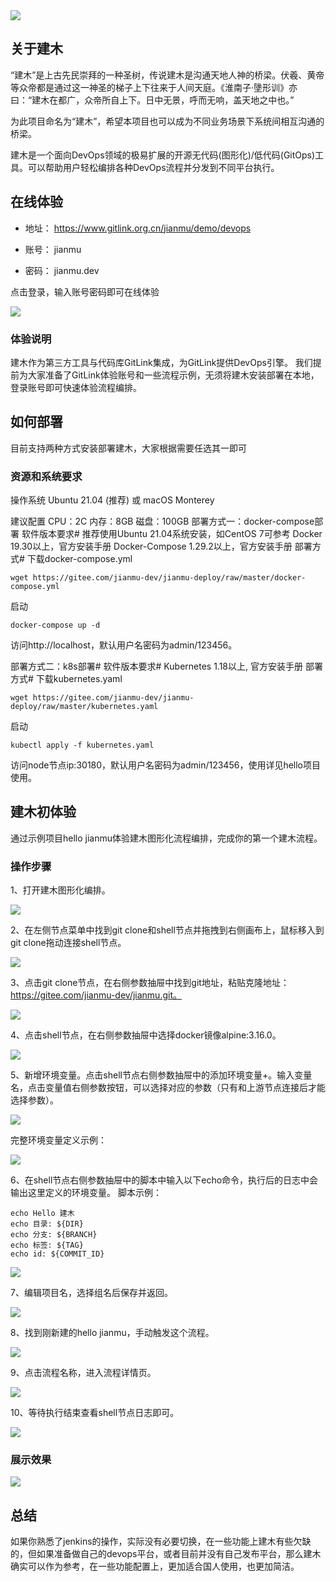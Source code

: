 <img src="/assets/image/240913-再见Jenkins,一款更适合国人的自动化部署工具，贼带劲-1.png" style="max-width: 70%; height: auto;">
<small></small>

## 关于建木

“建木”是上古先民崇拜的一种圣树，传说建木是沟通天地人神的桥梁。伏羲、黄帝等众帝都是通过这一神圣的梯子上下往来于人间天庭。《淮南子·墬形训》亦曰：“建木在都广，众帝所自上下。日中无景，呼而无响，盖天地之中也。”

为此项目命名为“建木”，希望本项目也可以成为不同业务场景下系统间相互沟通的桥梁。

建木是一个面向DevOps领域的极易扩展的开源无代码(图形化)/低代码(GitOps)工具。可以帮助用户轻松编排各种DevOps流程并分发到不同平台执行。

## 在线体验

- 地址： https://www.gitlink.org.cn/jianmu/demo/devops

- 账号： jianmu

- 密码： jianmu.dev

点击登录，输入账号密码即可在线体验


![](/assets/image/240913-再见Jenkins,一款更适合国人的自动化部署工具，贼带劲-1.png)


### 体验说明

建木作为第三方工具与代码库GitLink集成，为GitLink提供DevOps引擎。 我们提前为大家准备了GitLink体验账号和一些流程示例，无须将建木安装部署在本地，登录账号即可快速体验流程编排。

## 如何部署
目前支持两种方式安装部署建木，大家根据需要任选其一即可

### 资源和系统要求
操作系统
Ubuntu 21.04 (推荐) 或 macOS Monterey

建议配置
CPU：2C
内存：8GB
磁盘：100GB
部署方式一：docker-compose部署
软件版本要求#
推荐使用Ubuntu 21.04系统安装，如CentOS 7可参考
Docker 19.30以上，官方安装手册
Docker-Compose 1.29.2以上，官方安装手册
部署方式#
下载docker-compose.yml
```
wget https://gitee.com/jianmu-dev/jianmu-deploy/raw/master/docker-compose.yml
```
启动
```
docker-compose up -d
```
访问http://localhost，默认用户名密码为admin/123456。

部署方式二：k8s部署#
软件版本要求#
Kubernetes 1.18以上, 官方安装手册
部署方式#
下载kubernetes.yaml
```
wget https://gitee.com/jianmu-dev/jianmu-deploy/raw/master/kubernetes.yaml
```
启动
```
kubectl apply -f kubernetes.yaml
```
访问node节点ip:30180，默认用户名密码为admin/123456，使用详见hello项目使用。

## 建木初体验
通过示例项目hello jianmu体验建木图形化流程编排，完成你的第一个建木流程。

### 操作步骤
1、打开建木图形化编排。

![](/assets/image/240913-再见Jenkins,一款更适合国人的自动化部署工具，贼带劲-2.png)



2、在左侧节点菜单中找到git clone和shell节点并拖拽到右侧画布上，鼠标移入到git clone拖动连接shell节点。

![](/assets/image/240913-再见Jenkins,一款更适合国人的自动化部署工具，贼带劲-3.png)



3、点击git clone节点，在右侧参数抽屉中找到git地址，粘贴克隆地址：https://gitee.com/jianmu-dev/jianmu.git。


![](/assets/image/240913-再见Jenkins,一款更适合国人的自动化部署工具，贼带劲-4.png)


4、点击shell节点，在右侧参数抽屉中选择docker镜像alpine:3.16.0。


![](/assets/image/240913-再见Jenkins,一款更适合国人的自动化部署工具，贼带劲-5.png)


5、新增环境变量。点击shell节点右侧参数抽屉中的添加环境变量+。输入变量名，点击变量值右侧参数按钮，可以选择对应的参数（只有和上游节点连接后才能选择参数）。


![](/assets/image/240913-再见Jenkins,一款更适合国人的自动化部署工具，贼带劲-6.png)


完整环境变量定义示例：

![](/assets/image/240913-再见Jenkins,一款更适合国人的自动化部署工具，贼带劲-7.png)



6、在shell节点右侧参数抽屉中的脚本中输入以下echo命令，执行后的日志中会输出这里定义的环境变量。 脚本示例：
```
echo Hello 建木
echo 目录: ${DIR}
echo 分支: ${BRANCH}
echo 标签: ${TAG}
echo id: ${COMMIT_ID}
```
![](/assets/image/240913-再见Jenkins,一款更适合国人的自动化部署工具，贼带劲-8.png)


7、编辑项目名，选择组名后保存并返回。



![](/assets/image/240913-再见Jenkins,一款更适合国人的自动化部署工具，贼带劲-9.png)

8、找到刚新建的hello jianmu，手动触发这个流程。


![](/assets/image/240913-再见Jenkins,一款更适合国人的自动化部署工具，贼带劲-10.png)


9、点击流程名称，进入流程详情页。


![](/assets/image/240913-再见Jenkins,一款更适合国人的自动化部署工具，贼带劲-11.png)


10、等待执行结束查看shell节点日志即可。


![](/assets/image/240913-再见Jenkins,一款更适合国人的自动化部署工具，贼带劲-12.png)


### 展示效果

![](/assets/image/240913-再见Jenkins,一款更适合国人的自动化部署工具，贼带劲-13.png)


## 总结

如果你熟悉了jenkins的操作，实际没有必要切换，在一些功能上建木有些欠缺的，但如果准备做自己的devops平台，或者目前并没有自己发布平台，那么建木确实可以作为参考，在一些功能配置上，更加适合国人使用，也更加简洁。

